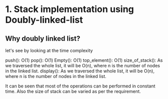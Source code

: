 # 1. Stack implementation using Doubly-linked-list

## Why doubly linked list?
let's see by looking at the time complexity

push(): O(1)
pop(): O(1)
Empty(): O(1)
top_element(): O(1)
size_of_stack(): As we traversed the whole list, it will be O(n), where n is the number of nodes in the linked list.
display(): As we traversed the whole list, it will be O(n), where n is the number of nodes in the linked list.

It can be seen that most of the operations can be performed in constant time.
Also the size of stack can be varied as per the requirement.